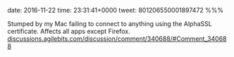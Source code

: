 date: 2016-11-22
time: 23:31:41+0000
tweet: 801206550001897472
%%%

Stumped by my Mac failing to connect to anything using the AlphaSSL certificate. Affects all apps except Firefox. [discussions.agilebits.com/discussion/comment/340688/#Comment\_340688](https://discussions.agilebits.com/discussion/comment/340688/#Comment_340688)
